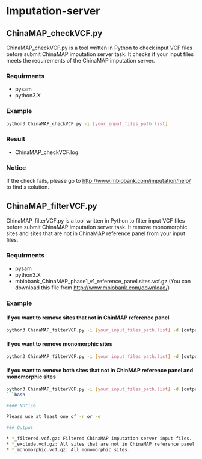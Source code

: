 # Imputation-server

## ChinaMAP_checkVCF.py
ChinaMAP_checkVCF.py is a tool written in Python to check input VCF files before submit ChinaMAP imputation server task. It checks if your input files meets the requirements of the ChinaMAP imputation server.

### Requirments

* pysam
* python3.X

### Example

```bash
python3 ChinaMAP_checkVCF.py -i [your_input_files_path.list]
```

### Result
* ChinaMAP_checkVCF.log

### Notice
If the check fails, please go to http://www.mbiobank.com/imputation/help/ to find a solution.

## ChinaMAP_filterVCF.py
ChinaMAP_filterVCF.py is a tool written in Python to filter input VCF files before submit ChinaMAP imputation server task. It remove monomorphic sites and sites that are not in ChinaMAP reference panel from your input files.

### Requirments

* pysam
* python3.X
* mbiobank_ChinaMAP_phase1_v1_reference_panel.sites.vcf.gz (You can download this file from http://www.mbiobank.com/download/)

### Example

#### If you want to remove sites that not in ChinMAP reference panel

```bash
python3 ChinaMAP_filterVCF.py -i [your_input_files_path.list] -d [output dir name] -r [path of mbiobank_ChinaMAP_phase1_v1_reference_panel.sites.vcf.gz]
```

#### If you want to remove monomorphic sites

```bash
python3 ChinaMAP_filterVCF.py -i [your_input_files_path.list] -d [output dir name] -e
```

#### If you want to remove both sites that not in ChinMAP reference panel and monomorphic sites

```bash
python3 ChinaMAP_filterVCF.py -i [your_input_files_path.list] -d [output dir name] -r [path of mbiobank_ChinaMAP_phase1_v1_reference_panel.sites.vcf.gz] -e
```bash

#### Notice

Please use at least one of -r or -e

### Output

* *_filtered.vcf.gz: Filtered ChinaMAP imputation server input files.
* *_exclude.vcf.gz: All sites that are not in ChinaMAP reference panel.
* *_monomorphic.vcf.gz: All monomorphic sites.
